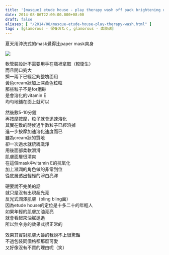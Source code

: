 ```yaml
---
title: '[masque] etude house - play therapy wash off pack brightening up'
date: 2014-08-06T22:00:00.000+08:00
draft: false
aliases: [ "/2014/08/masque-etude-house-play-therapy-wash.html" ]
tags : [glamorous - 保養おたく, glamorous - 面膜魂]
---
```


夏天用沖洗式的mask覺得比paper mask爽身  

![](/images/etudehousewashb.jpg)

軟管裝設計不需要用手在瓶裡拿取（較衛生）  
而且開口夠大  
擠一兩下已經足夠整塊面用  
黃色cream狀加上深黃色粒粒  
那些粒子不是for磨砂  
是會溶化的vitamin E  
均勻地鋪在面上就可以  
  
然後敷5-10分鐘  
再按摩按摩，粒子就會迅速溶化  
其實在敷的時候過半數粒子已經溶掉  
進一步按摩加速溶化速度而已  
雖為cream狀的質地  
卻一次過水就統統洗淨  
用後面部柔軟滑滑  
肌膚面層很清爽  
在這個mask中vitamin E的抗氧化  
加上滋潤的角色做的非常到位  
從底層透出輕輕的淨白亮澤  
  
硬要說不完美的話  
就只是沒有出現超光亮  
反光式潤澤肌膚（bling bling面）  
因為etude house的定位是十多二十的年輕人  
如果年輕的肌膚加油亮亮  
就會看起來油膩邋遢  
所以無令身的效果式很正常的  
  
效果其實對肌膚大齡的我說不上很驚豔  
不過包裝同價格都那麼可愛  
又好像沒有不買的理由呢（笑）
